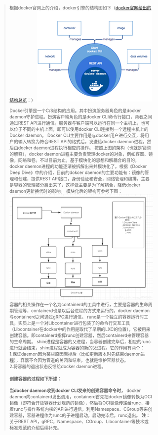 ﻿> 根据docker官网上的介绍，docker引擎的结构图如下（[docker官网给出的结构总览](https://docs.docker.com/get-started/overview/)：）
> ![在这里插入图片描述](image_folder/docker-engine.png#pic_center)
> 
> Docker引擎是一个C/S结构的应用。其中扮演服务器角色的是docker daemon守护进程。扮演客户端角色的是docker CLI命令行接口，两者之间通过REST API进行通信。服务器与客户端可以运行在同一个主机上，也可以位于不同的主机上面，即可以使用docker CLI连接到一个远程主机上的Docker daemon。
> Docker CLI主要作用是与docker用户进行交互，将用户的输入转换为符合REST API的格式后，发送给docker daemon进程。然后由docker daemon进程执行相应的操作。
> 按照上图的架构（也就是官网的解释），docker daemon进程主要负责管理docker的对象，例如容器、镜像，网络和卷。不过目前为止，基于模块化的思想和解耦合的目的，docker daemon进程的功能逐渐被拆解出来并模块化了。根据《Docker Deep Dive》中的介绍，目前的dokcer daemon的主要功能有：镜像的管理和创建，提供REST API接口，身份验证和安全，网络管理和编排。主要是容器的管理被分离出来了，这样做主要是为了解耦合，降低docker daemon更新换代时的影响。 模块化后的架构可参考下图：
> ![在这里插入图片描述](image_folder/docker-modular.png#pic_center)
> 容器的相关操作在一个名为containerd的工具中进行，主要是容器的生命周期管理等，containerd也是以后台进程的方式来运行的。docker daemon与containerd之间通过gRPC进行通信。
> runc是一个独立的容器运行时工具，实质上是一个对Libcontainer进行包装了的命令行交互工具（Libcontainer在docker中的作用是取代了早期的LXC的位置），它被用来创建容器。即containerd指挥runc创建容器，然后containerd来管理容器的生命周期。
> shim进程是容器的父进程，当容器创建完毕后，相应的runc进行就会结束，shim进程就成为容器的新的父进程。它的作用有两个：<br>1.保证daemon因为某些原因宕掉后（比如更新版本时先结束daemon进程），容器不会因为管道的关闭和结束，也就是维护容器状态。<br>2.将容器的退出状态反馈给docker daemon进程。
> #### 创建容器的过程如下所述：
> **当docker daemon收到docker CLI发来的创建容器命令时，** docker daemon向containerd发出调用，containerd首先把docker镜像转换为OCI镜像（即符合开放容器计划规范的镜像），然后将OCI镜像传递给runc，接着runc与操作系统内核的API进行通信，利用Namespace、CGroup等来创建容器，容器进程作为runc的子进程启动，启动完毕后，runc退出。
> **注：** 关于REST API，gRPC，Namespace、CGroup、Libcontainer等技术或标准规范的介绍后续补充。


